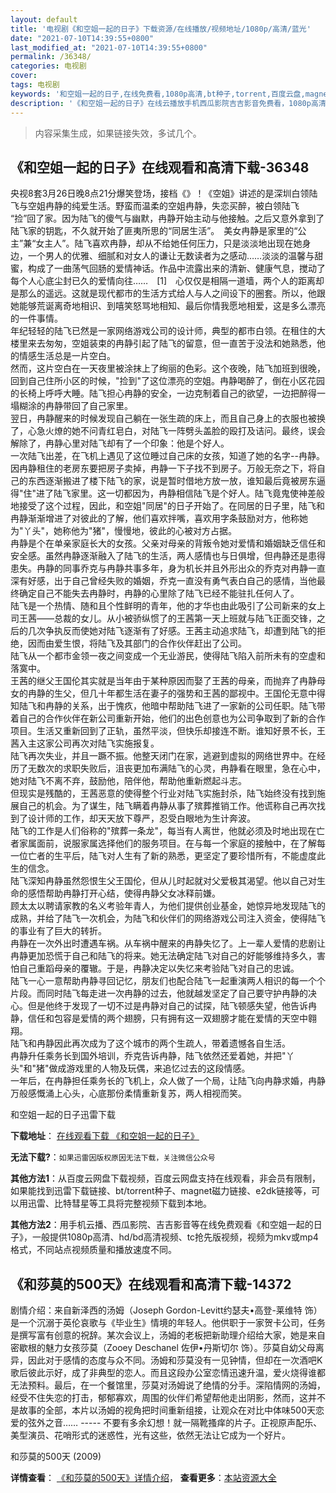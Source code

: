 ```yaml
---
layout: default
title: '电视剧《和空姐一起的日子》下载资源/在线播放/视频地址/1080p/高清/蓝光'
date: "2021-07-10T14:39:55+0800"
last_modified_at: "2021-07-10T14:39:55+0800"
permalink: /36348/
categories: 电视剧
cover:
tags: 电视剧
keywords: '和空姐一起的日子,在线免费看,1080p高清,bt种子,torrent,百度云盘,magnet,磁力链,迅雷下载资源'
description: '《和空姐一起的日子》在线云播放手机西瓜影院吉吉影音免费看，1080p高清bd/hd未删减完整版和tc抢先枪版，mkv/mp4格式，附带bt/torrent种子、magnet/磁力链、百度云盘、网盘资源迅雷下载链接'
---
```


>内容采集生成，如果链接失效，多试几个。


## 《和空姐一起的日子》在线观看和高清下载-36348

央视8套3月26日晚8点21分爆笑登场，接档《</span>》！《空姐》讲述的是深圳白领陆飞与空姐冉静的纯爱生活。野蛮而温柔的空姐冉静，失恋买醉，被白领陆飞 “捡&rdquo;回了家。因为陆飞的傻气与幽默，冉静开始主动与他接触。之后又意外拿到了陆飞家的钥匙，不久就开始了匪夷所思的“同居生活”。　美女冉静是家里的“公主”兼&ldquo;女主人&rdquo;。陆飞喜欢冉静，却从不给她任何压力，只是淡淡地出现在她身边，一个男人的优雅、细腻和对女人的谦让无数读者为之感动&hellip;…淡淡的温馨与甜蜜，构成了一曲荡气回肠的爱情神话。作品中流露出来的清新、健康气息，搅动了每个人心底尘封已久的爱情向往……　[1]﻿　心仅仅是相隔一道墙，两个人的距离却是那么的遥远。这就是现代都市的生活方式给人与人之间设下的圈套。所以，他跟她能够荒诞离奇地相识、到嘻笑怒骂地相知、最后你情我愿地相爱，这是多么漂亮的一件事情。<br />年纪轻轻的陆飞已然是一家网络游戏公司的设计师，典型的都市白领。在租住的大楼里来去匆匆，空姐装束的冉静引起了陆飞的留意，但一直苦于没法和她熟悉，他的情感生活总是一片空白。<br />然而，这片空白在一天夜里被涂抹上了绚丽的色彩。这个夜晚，陆飞加班到很晚，回到自己住所小区的时候，"捡到"了这位漂亮的空姐。冉静喝醉了，倒在小区花园的长椅上呼呼大睡。陆飞担心冉静的安全，一边克制着自己的欲望，一边把醉得一塌糊涂的冉静带回了自己家里。<br />翌日，冉静醒来的时候发现自己躺在一张生疏的床上，而且自己身上的衣服也被换了，心急火燎的她不问青红皂白，对陆飞一阵劈头盖脸的殴打及诘问。最终，误会解除了，冉静心里对陆飞却有了一个印象：他是个好人。<br />一次陆飞出差，在飞机上遇见了这位睡过自己床的女孩，知道了她的名字--冉静。因冉静租住的老房东要把房子卖掉，冉静一下子找不到房子。万般无奈之下，将自己的东西逐渐搬进了楼下陆飞的家，说是暂时借地方放一放，谁知最后竟被房东逼得"住"进了陆飞家里。这一切都因为，冉静相信陆飞是个好人。陆飞竟鬼使神差般地接受了这个过程，因此，和空姐"同居"的日子开始了。在同居的日子里，陆飞和冉静渐渐增进了对彼此的了解，他们喜欢拌嘴，喜欢用字条鼓励对方，他称她为"丫头"，她称他为"猪"，慢慢地，彼此的心被对方占据。<br />冉静是个在单亲家庭长大的女孩。父亲对母亲的背叛令她对爱情和婚姻缺乏信任和安全感。虽然冉静逐渐融入了陆飞的生活，两人感情也与日俱增，但冉静还是患得患失。冉静的同事乔克与冉静共事多年，身为机长并且外形出众的乔克对冉静一直深有好感，出于自己曾经失败的婚姻，乔克一直没有勇气表白自己的感情，当他最终确定自己不能失去冉静时，冉静的心里除了陆飞已经不能驻扎任何人了。<br />陆飞是一个热情、随和且个性鲜明的青年，他的才华也由此吸引了公司新来的女上司王茜――总裁的女儿。从小被骄纵惯了的王茜第一天上班就与陆飞正面交锋，之后的几次争执反而使她对陆飞逐渐有了好感。王茜主动追求陆飞，却遭到陆飞的拒绝，因而由爱生恨，将陆飞及其部门的合作伙伴赶出了公司。<br />陆飞从一个都市金领一夜之间变成一个无业游民，使得陆飞陷入前所未有的空虚和落寞中。<br />王茜的继父王国伦其实就是当年由于某种原因而娶了王茜的母亲，而抛弃了冉静母女的冉静的生父，但几十年都生活在妻子的强势和王茜的鄙视中。王国伦无意中得知陆飞和冉静的关系，出于愧疚，他暗中帮助陆飞进了一家新的公司任职。陆飞带着自己的合作伙伴在新公司重新开始，他们的出色创意也为公司争取到了新的合作项目。生活又重新回到了正轨，虽然平淡，但快乐却接连不断。谁知好景不长，王茜入主这家公司再次对陆飞实施报复。<br />陆飞再次失业，并且一蹶不振。他整天闭门在家，逃避到虚拟的网络世界中。在经历了无数次的求职失败后，沮丧更加布满陆飞的心灵，冉静看在眼里，急在心中，她对陆飞不离不弃，鼓励他，陪伴他，帮助他重新燃起斗志。<br />但现实是残酷的，王茜恶意的使得整个行业对陆飞实施封杀，陆飞始终没有找到施展自己的机会。为了谋生，陆飞瞒着冉静从事了殡葬推销工作。他谎称自己再次找到了设计师的工作，却天天放下尊严，忍受白眼地为生计奔波。<br />陆飞的工作是人们俗称的"殡葬一条龙"，每当有人离世，他就必须及时地出现在亡者家属面前，说服家属选择他们的服务项目。在与每一个家庭的接触中，在了解每一位亡者的生平后，陆飞对人生有了新的熟悉，更坚定了要珍惜所有，不能虚度此生的信念。<br />陆飞深知冉静虽然怨恨生父王国伦，但从儿时起就对父爱极其渴望。他以自己对生命的感悟帮助冉静打开心结，使得冉静父女冰释前嫌。<br />顾太太以聘请家教的名义考验年青人，为他们提供创业基金，她惊异地发现陆飞的成熟，并给了陆飞一次机会，为陆飞和伙伴们的网络游戏公司注入资金，使得陆飞的事业有了巨大的转折。<br />冉静在一次外出时遭遇车祸。从车祸中醒来的冉静失忆了。上一辈人爱情的悲剧让冉静更加恐慌于自己和陆飞的将来。她无法确定陆飞对自己的好能够维持多久，害怕自己重蹈母亲的覆辙。于是，冉静决定以失忆来考验陆飞对自己的忠诚。<br />陆飞一心一意帮助冉静寻回记忆，朋友们也配合陆飞一起重演两人相识的每一个个片段。而同时陆飞每走进一次冉静的过去，他就越发坚定了自己要守护冉静的决心。但是他终于发现了一切不过是冉静对自己的试探，陆飞顿感失望，他告诉冉静，信任和包容是爱情的两个翅膀，只有拥有这一双翅膀才能在爱情的天空中翱翔。<br />陆飞和冉静因此再次成为了这个城市的两个生疏人，带着遗憾各自生活。<br />冉静升任乘务长到国外培训，乔克告诉冉静，陆飞依然还爱着她，并把"丫头"和"猪"做成游戏里的人物及玩偶，来追忆过去的这段情感。<br />一年后，在冉静担任乘务长的飞机上，众人做了一个局，让陆飞向冉静求婚，冉静万般感慨涌上心头，心底那份柔情重新复苏，两人相视而笑。


和空姐一起的日子迅雷下载

**下载地址**： [在线观看下载 《和空姐一起的日子》](https://www.993dy.com//vod-detail-id-11062.html) 


**无法下载?**：`如果迅雷因版权原因无法下载，关注微信公众号 `

**其他方法1**：从百度云网盘下载视频，百度云网盘支持在线观看，非会员有限制，如果能找到迅雷下载链接、bt/torrent种子、magnet磁力链接、e2dk链接等，可以用迅雷、比特彗星等工具将完整视频下载到本地。

**其他方法2**：用手机云播、西瓜影院、吉吉影音等在线免费观看《和空姐一起的日子》，一般提供1080p高清、hd/bd高清视频、tc抢先版视频，视频为mkv或mp4格式，不同站点视频质量和播放速度不同。


## 《和莎莫的500天》在线观看和高清下载-14372

剧情介绍：来自新泽西的汤姆（Joseph Gordon-Levitt约瑟夫•高登-莱维特 饰）是一个沉溺于英伦哀歌与《毕业生》情境的年轻人。他供职于一家贺卡公司，任务是撰写富有创意的祝辞。某次会议上，汤姆的老板把新助理介绍给大家，她是来自密歇根的魅力女孩莎莫（Zooey Deschanel 佐伊•丹斯切尔 饰）。莎莫自幼父母离异，因此对于感情的态度与众不同。汤姆和莎莫没有一见钟情，但却在一次酒吧K歌后彼此示好，成了非典型的恋人。而且这段办公室恋情迅速升温，爱火烧得谁都无法预料。最后，在一个餐馆里，莎莫对汤姆说了绝情的分手。深陷情网的汤姆，经受不住失恋的打击，郁郁寡欢，周围的伙伴们希望帮他走出阴影，然而，这并不是故事的全部，本片以汤姆的视角把时间重新组接，让观众在对比中体味500天恋爱的弦外之音…… ----- 不要有多余幻想！就一隔靴搔痒的片子。正视原声配乐、美型演员、花哨形式的迷惑性，光有这些，依然无法让它成为一个好片。


和莎莫的500天 (2009)

**详情查看**： [《和莎莫的500天》详情介绍](/movie/14372/)， **查看更多**：[本站资源大全](/movie/t/all/)

